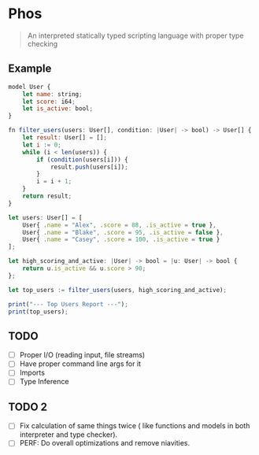 # Phos

> An interpreted statically typed scripting language with proper type checking

## Example

```js
model User {
    let name: string;
    let score: i64;
    let is_active: bool;
}

fn filter_users(users: User[], condition: |User| -> bool) -> User[] {
    let result: User[] = [];
    let i := 0;
    while (i < len(users)) {
        if (condition(users[i])) {
            result.push(users[i]);
        }
        i = i + 1;
    }
    return result;
}

let users: User[] = [
    User{ .name = "Alex", .score = 88, .is_active = true },
    User{ .name = "Blake", .score = 95, .is_active = false },
    User{ .name = "Casey", .score = 100, .is_active = true }
];

let high_scoring_and_active: |User| -> bool = |u: User| -> bool {
    return u.is_active && u.score > 90;
};

let top_users := filter_users(users, high_scoring_and_active);

print("--- Top Users Report ---");
print(top_users);
```

## TODO

- [ ] Proper I/O (reading input, file streams)
- [ ] Have proper command line args for it
- [ ] Imports
- [ ] Type Inference

## TODO 2

- [ ] Fix calculation of same things twice ( like functions and models in both interpreter and type checker).
- [ ] PERF: Do overall optimizations and remove niavities.
